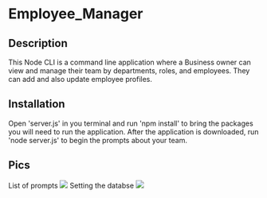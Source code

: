 # Employee_Manager

## Description

This Node CLI is a command line application where a Business owner can view and manage their team by departments, roles, and employees. They can add and also update employee profiles. 

## Installation
Open 'server.js' in you terminal and run 'npm install' to bring the packages you will need to run the application. After the application is downloaded, run 'node server.js' to begin the prompts about your team. 

## Pics
List of prompts
![](images/Screen%2520Shot%25202020-08-08%2520at%25208.26.22%2520PM.png)
Setting the databse
![](images/Screen%2520Shot%25202020-08-08%2520at%25208.26.39%2520PM.png)

